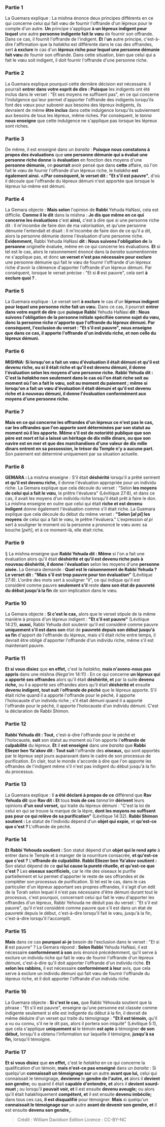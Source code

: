 
### Partie 1
La Guemara explique : La mishna énonce deux principes différents en ce qui concerne celui qui fait vœu de fournir l'offrande d'un lépreux pour le compte d'un autre. <b>Un</b> principe s'applique <b>à un lépreux indigent pour lequel</b> une autre <b>personne indigente fait le vœu</b> de fournir son offrande. Dans ce cas, il fournit l'offrande de l'indigent. <b>Et</b> l'<b>un</b> autre principe, c'est-à-dire l'affirmation que la <i>halakha</i> est différente dans le cas des offrandes, sert <b>à exclure</b> le cas d'un <b>lépreux riche pour lequel une personne démunie fait vœu</b> de fournir son offrande. Dans cette situation, bien que celui qui a fait le vœu soit indigent, il doit fournir l'offrande d'une personne riche.

### Partie 2
La Guemara explique pourquoi cette dernière décision est nécessaire. Il pourrait <b>entrer dans votre esprit de dire : Puisque</b> les indigents ont été inclus</b> dans le verset : "Et ses moyens ne suffisent pas", en ce qui concerne l'indulgence qui leur permet d'apporter l'offrande des indigents lorsqu'ils font des vœux pour subvenir aux besoins des lépreux indigents, ils devraient de même <b>être inclus</b> dans cette indulgence lorsqu'ils subviennent aux besoins de tous les lépreux, même riches. Par conséquent, le <i>tanna</i> <b>nous enseigne</b> que cette indulgence ne s'applique pas lorsque les lépreux sont riches.

### Partie 3
De même, il est enseigné dans un <i>baraita</i> : <b>Puisque nous constatons à propos des évaluations</b> que <b>une personne démunie qui a évalué une personne riche donne</b> la <b>évaluation</b> en fonction des moyens d'une <b>personne démunie,</b> on <b>pourrait</b> avoir pensé que dans <b>cette</b> affaire, où l'on fait le vœu de fournir l'offrande d'un lépreux riche, le <i>halakha</i> <b>est également ainsi. </Par conséquent, le verset dit : "Et s'il est pauvre"</b>, d'où il découle que l'offrande du lépreux démuni n'est apportée que lorsque le lépreux lui-même est démuni.

### Partie 4
La Gemara objecte : <b>Mais selon</b> l'opinion de <b>Rabbi</b> Yehuda HaNasi, cela est difficile. <b>Comme il le dit</b> dans la mishna : <b>Je dis que même en ce qui concerne les évaluations</b> c'est <b>ainsi,</b> c'est à dire que si une personne riche dit : Il m'incombe de faire don de ma valorisation, et qu'une personne démunie l'entendait et disait : Il m'incombe de faire don de ce qu'il a dit, alors la personne démunie donne l'évaluation d'une personne riche. <b>Evidemment,</b> Rabbi Yehuda HaNasi <b>dit : Nous suivons l'obligation de</b> la <b>personne</b> originelle évaluée, même en ce qui concerne les évaluations. <b>Et</b> si tel est le cas, alors le raisonnement énoncé dans la <i>baraita</i> susmentionnée ne s'applique pas, et donc <b>un verset n'est pas nécessaire pour exclure</b> une personne démunie qui fait le vœu de fournir l'offrande d'un lépreux riche d'avoir la clémence d'apporter l'offrande d'un lépreux démuni. Par conséquent, lorsque le verset précise : "Et si <b>il</b> est pauvre", cela sert <b>à exclure quoi ? </b>.

### Partie 5
La Guemara explique : Le verset sert <b>à exclure</b> le cas d'un <b>lépreux indigent pour lequel une personne riche fait un vœu.</b> Dans ce cas, il pourrait <b>entrer dans votre esprit de dire</b> que <b>puisque Rabbi</b> Yehuda HaNasi <b>dit : Nous suivons l'obligation de la <b>personne</b> initiale spécifiée comme sujet du vœu, donc la personne riche n'apporte que l'offrande du lépreux démuni. Par conséquent, l'exclusion du verset : "Et s'il est pauvre", <b>nous enseigne</b> que dans ce cas, il apporte l'offrande d'un individu riche, et non celle du lépreux démuni.

### Partie 6
<strong>MISHNA:</strong> Si lorsqu'on a fait un vœu d'évaluation <b>il était démuni et qu'il est devenu riche,</b> ou si <b>il était riche et qu'il est devenu démuni, il donne l'évaluation</b> selon les moyens d'une <b>personne riche. Rabbi Yehuda dit :</b> C'est la <i>halakha</i> non seulement dans le cas où l'on était riche soit au moment où l'on a fait le vœu, soit au moment du paiement ; même si lorsqu'on a fait un vœu d'évaluation <b>il était démuni et qu'il est devenu riche et à nouveau démuni, il donne</b> l'<b>évaluation</b> conformément aux moyens d'<b>une personne riche.</b>

### Partie 7
<b>Mais en ce qui concerne</b> les <b>offrandes</b> d'un lépreux <b>ce n'est pas le cas,</b> car les offrandes que l'on apporte sont déterminées par son statut au moment où il les apporte. <b>Même</b> s'il est de notoriété publique que <b>son père est mort et lui a laissé</b> un héritage de <b>dix mille</b> dinars, <b>ou</b> que <b>son navire est en mer et</b> que des marchandises d'une valeur de <b>dix mille</b> dinars <b>entrent en sa</b> possession, <b>le trésor du Temple</b> n'y <b>a aucune</b> part. </b> Son paiement est déterminé uniquement par sa situation actuelle.

### Partie 8
<strong>GEMARA : </strong>La mishna enseigne : S'il était <b>déshérité</b> lorsqu'il a prêté serment <b>et qu'il est devenu riche,</b> il donne l'évaluation appropriée pour un individu riche. La Gemara explique que cela découle du verset : "Selon <b>les moyens de celui qui a fait le vœu</b>, le prêtre l'évaluera" (Lévitique 27:8), et dans ce cas, il avait les moyens d'un individu riche lorsqu'il était prêt à faire le don. La mishna enseigne en outre que celui qui était <b>riche et est devenu indigent</b> donne également l'évaluation comme s'il était riche. La Guemara explique que cela découle du début du même verset : <b>"Selon [<i>al pi</i>] les moyens</b> de celui qui a fait le vœu, le prêtre l'évaluera." L'expression <i>al pi</i> sert à souligner le moment où la personne a prononcé le vœu avec sa bouche [<i>peh</i>], et à ce moment-là, elle était riche.

### Partie 9
§ La mishna enseigne que <b>Rabbi Yehuda dit : Même</b> si l'on a fait une évaluation alors qu'il était <b>déshérité et qu'il est devenu riche puis à nouveau déshérité, il donne</b> l'<b>évaluation</b> selon les moyens d'une <b>personne aisée.</b> La Gemara demande : <b>Quel est le raisonnement de Rabbi Yehuda ? Le verset dit : "Mais s'il est trop pauvre pour ton évaluation"</b> (Lévitique 27:8). L'ordre des mots sert à souligner "il", ce qui indique qu'il est considéré comme pauvre <b>seulement s'il</b> reste <b>dans son état de <b>pauvreté</b> du début jusqu'à la fin</b> de son implication dans le vœu.

### Partie 10
La Gemara objecte : <b>Si c'est le cas,</b> alors que le verset stipule de la même manière à propos d'un lépreux indigent : <b>"Et s'il est pauvre"</b> (Lévitique 14:21), <b>aussi,</b> Rabbi Yehuda doit soutenir qu'il est considéré comme pauvre <b>uniquement s'il est dans son</b> état de <b>pauvreté depuis son début jusqu'à sa fin</b> d'apport de l'offrande du lépreux, mais s'il était riche entre temps, il devrait être obligé d'apporter l'offrande d'un individu riche, même s'il est maintenant pauvre.

### Partie 11
<b>Et si vous disiez</b> que <b>en effet,</b> c'est la <i>halakha</i>, <b>mais n'avons-nous pas appris</b> dans une mishna (<i>Nega'im</i> 14:11) : En ce qui concerne <b>un lépreux qui a apporté ses offrandes</b> alors qu'il était <b>déshérité, et</b> par la suite <b>devenu riche,</b> ou il a apporté ses offrandes alors qu'il était <b>déshérité et</b> ensuite <b>devenu indigent, tout suit</b> l'<b>offrande de péché</b> que le lépreux apporte. S'il était riche quand il a apporté l'offrande pour le péché, il apporte l'holocauste d'un individu riche ; s'il était démuni quand il a apporté l'offrande pour le péché, il apporte l'holocauste d'un individu démuni. C'est la déclaration de Rabbi Shimon.

### Partie 12
<b>Rabbi Yehuda dit : Tout,</b> c'est-à-dire l'offrande pour le péché et l'holocauste, <b>suit</b> son statut au moment où l'on apporte l'<b>offrande de culpabilité</b> du lépreux. <b>Et</b> il <b>est enseigné</b> dans une <i>baraita</i> que <b>Rabbi Eliezer ben Ya'akov dit : Tout suit</b> l'offrande des <b>oiseaux,</b> qui sont apportés par le lépreux sept jours auparavant dans le cadre de son processus de purification. En clair, tout le monde s'accorde à dire que l'on apporte les offrandes de l'indigent même s'il n'est pas indigent du début jusqu'à la fin du processus.

### Partie 13
La Guemara explique : Il <b>a été déclaré à propos de ce</b> différend que <b>Rav Yehuda dit</b> que <b>Rav dit : Et</b> tous <b>trois de ces</b> <i>tanna'im</i> <b>dérivent</b> leurs opinions <b>d'un seul verset,</b> qui traite du lépreux démuni : "C'est la loi de celui en qui se trouve la marque de la lèpre, <b>dont les moyens ne suffisent pas pour ce qui relève de sa purification"</b> (Lévitique 14:32). <b>Rabbi Shimon soutient : </b> Le statut de l'individu dépend d'un <b>objet qui expie,</b> et <b>qu'est-ce que c'est ? </b> L'offrande de péché. </b>

### Partie 14
<b>Et Rabbi Yehouda soutient : </b> Son statut dépend d'un <b>objet qui le rend apte</b> à entrer dans le Temple et à manger de la nourriture consacrée, <b>et qu'est-ce que c'est ?</b> L'<b>offrande de culpabilité. Rabbi Eliezer ben Ya'akov soutient :</b> Son statut dépend de ce <b>qui lui cause la pureté rituelle, et qu'est-ce que c'est ?</b> Les <b>oiseaux sacrificiels,</b> car le rite des oiseaux le purifie partiellement et lui permet d'apporter le reste de ses offrandes et de compléter son processus de purification. Si tel est le cas, dans le cas particulier d'un lépreux apportant ses propres offrandes, il s'agit d'un édit de la Torah selon lequel il n'est pas nécessaire d'être démuni durant tout le processus, c'est pourquoi, concernant celui qui fait le vœu d'apporter les offrandes d'un lépreux, Rabbi Yehouda ne déduit pas du verset : "Et s'il est pauvre", qu'il n'est considéré comme pauvre que s'il est dans un état de pauvreté depuis le début, c'est-à-dire lorsqu'il fait le vœu, jusqu'à la fin, c'est-à-dire lorsqu'il l'accomplit.

### Partie 15
<b>Mais</b> dans ce cas <b>pourquoi ai-je</b> besoin de l'exclusion dans le verset : "Et si <b>il</b> est pauvre" ? La Gemara répond : <b>Selon Rabbi</b> Yehuda HaNasi, il est nécessaire <b>conformément à son</b> avis énoncé précédemment, qu'il serve à exclure un individu riche qui fait le vœu de fournir l'offrande d'un lépreux démuni, c'est-à-dire qu'il doit apporter l'offrande d'un individu riche. <b>Et selon les rabbins,</b> il est nécessaire <b>conformément à leur</b> avis, que cela serve à exclure un individu démuni qui fait vœu de fournir l'offrande du lépreux riche, et il doit apporter l'offrande d'un individu riche.

### Partie 16
La Guemara objecte : <b>Si c'est le cas,</b> que Rabbi Yéhouda soutient que la phrase : "Et s'il est pauvre", enseigne qu'une personne est classée comme indigente seulement si elle est indigente du début à la fin, il devrait de même déduire d'un verset qui traite du témoignage : <b>"Et il est témoin,</b> qu'il a vu ou connu, s'il ne le dit pas, alors il portera son iniquité" (Lévitique 5:1), que cela s'applique <b>uniquement si</b> le témoin <b>est apte</b> à témoigner <b>de son début,</b> lorsqu'il a obtenu l'information sur laquelle il témoigne, <b>jusqu'à sa fin,</b> lorsqu'il témoigne.

### Partie 17
<b>Et si vous disiez</b> que <b>en effet,</b> c'est le <i>halakha</i> en ce qui concerne la qualification d'un témoin, <b>mais n'est-ce pas enseigné</b> dans un <i>baraita</i> : Si quelqu'un <b>connaissait un témoignage sur</b> un autre <b>avant que lui,</b> celui qui connaissait le témoignage, <b>devienne</b> le <b>gendre de l'autre, et</b> alors il <b>devient son gendre;</b> ou quand il était <b>capable d'entendre, et</b> alors il <b>devient sourd-muet ; </b> ou lorsqu'il <b>pouvait voir, et</b> il est ensuite <b>devenu aveugle;</b> ou alors qu'il était halakhiquement <b>compétent, et</b> il est ensuite <b>devenu imbécile;</b> dans tous ces cas, <b>il est disqualifié</b> pour témoigner. <b>Mais</b> si quelqu'un <b>connaissait le témoignage sur</b> un autre <b>avant de devenir son gendre, et</b> il est ensuite <b>devenu son gendre,</b>.

>Crédit : William Davidson Edition
>Licence : CC-BY-NC